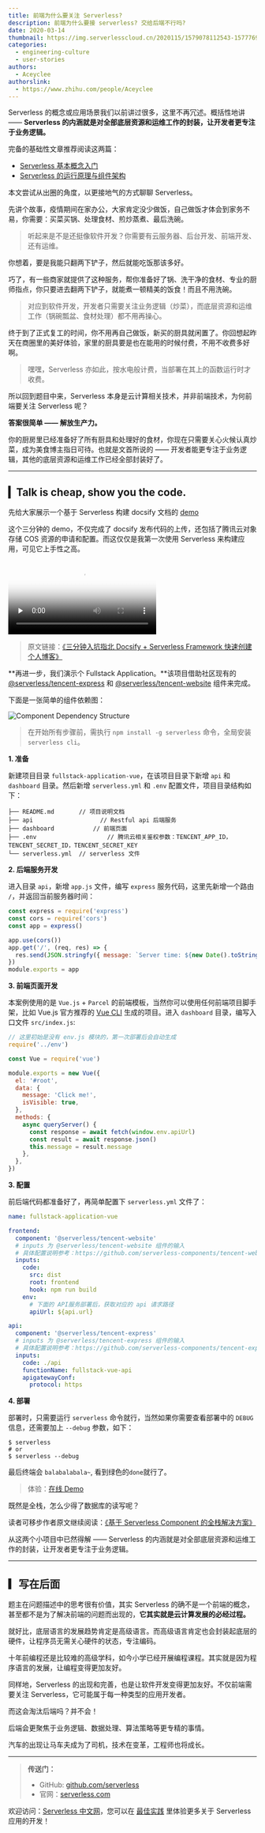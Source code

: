 ```yaml
---
title: 前端为什么要关注 Serverless?
description: 前端为什么要接 serverless? 交给后端不行吗?
date: 2020-03-14
thumbnail: https://img.serverlesscloud.cn/2020115/1579078112543-1577769064015-joshua-aragon-FGXqbqbGt5o-unsplash.jpg
categories:
  - engineering-culture
  - user-stories
authors:
  - Aceyclee
authorslink:
  - https://www.zhihu.com/people/Aceyclee
---
```


Serverless 的概念或应用场景我们以前讲过很多，这里不再冗述。概括性地讲 —— **Serverless 的内涵就是对全部底层资源和运维工作的封装，让开发者更专注于业务逻辑。**

完备的基础性文章推荐阅读这两篇：

- [Serverless 基本概念入门](https://china.serverless.com/blog/2019-08-01-serverless-basic-concept)
- [Serverless 的运行原理与组件架构](https://china.serverless.com/blog/2019-08-21-serverless-operation-architecture)

本文尝试从出圈的角度，以更接地气的方式聊聊 Serverless。

先讲个故事，疫情期间在家办公，大家肯定没少做饭，自己做饭才体会到家务不易，你需要：买菜买锅、处理食材、煎炒蒸煮、最后洗碗。

> 听起来是不是还挺像软件开发？你需要有云服务器、后台开发、前端开发、还有运维。

你想着，要是我能只翻两下铲子，然后就能吃饭那该多好。

巧了，有一些商家就提供了这种服务，帮你准备好了锅、洗干净的食材、专业的厨师指点，你只要进去翻两下铲子，就能煮一顿精美的饭食！而且不用洗碗。

> 对应到软件开发，开发者只需要关注业务逻辑（炒菜），而底层资源和运维工作（锅碗瓢盆、食材处理）都不用再操心。

终于到了正式复工的时间，你不用再自己做饭，新买的厨具就闲置了。你回想起昨天在商圈里的美好体验，家里的厨具要是也在能用的时候付费，不用不收费多好啊。

> 嘿嘿，Serverless 亦如此，按水电般计费，当部署在其上的函数运行时才收费。

所以回到题目中来，Serverless 本身是云计算相关技术，并非前端技术，为何前端要关注 Serverless 呢？

**答案很简单 —— 解放生产力。**

你的厨房里已经准备好了所有厨具和处理好的食材，你现在只需要关心火候认真炒菜，成为美食博主指日可待。也就是文首所说的 —— 开发者能更专注于业务逻辑，其他的底层资源和运维工作已经全部封装好了。

------

## ▎Talk is cheap, show you the code.

先给大家展示一个基于 Serverless 构建 docsify 文档的 [demo](https://china.serverless.com/best-practice/2019-12-14-docsify-with-serverless)

这个三分钟的 demo，不仅完成了 docsify 发布代码的上传，还包括了腾讯云对象存储 COS 资源的申请和配置。而这仅仅是我第一次使用 Serverless 来构建应用，可见它上手性之高。

<video id="video" controls="" preload="none" poster="https://img.serverlesscloud.cn/20191217/1576566243002-docsifyvideopic.png">
<source id="mp4" src="https://img.serverlesscloud.cn/video/docsify%2B%E7%89%87%E5%B0%BE4.mp4">
</video>

> 原文链接：[《三分钟入坑指北   Docsify + Serverless Framework 快速创建个人博客》](https://china.serverless.com/best-practice/2019-12-14-docsify-with-serverless)

**再进一步，我们演示个 Fullstack Application。**该项目借助社区现有的 [@serverless/tencent-express](https://github.com/serverless-components/tencent-express) 和 [@serverless/tencent-website](https://github.com/serverless-components/tencent-website) 组件来完成。

下面是一张简单的组件依赖图：

![Component Dependency Structure](https://static.yugasun.com/serverless/component-framework.png)

> 在开始所有步骤前，需执行 `npm install -g serverless` 命令，全局安装 `serverless cli`。

**1. 准备**

新建项目目录 `fullstack-application-vue`，在该项目目录下新增 `api` 和 `dashboard` 目录。然后新增 `serverless.yml` 和 `.env` 配置文件，项目目录结构如下：

```
├── README.md 		// 项目说明文档
├── api					  // Restful api 后端服务
├── dashboard			// 前端页面
├── .env					// 腾讯云相关鉴权参数：TENCENT_APP_ID，TENCENT_SECRET_ID，TENCENT_SECRET_KEY
└── serverless.yml	// serverless 文件
```

**2. 后端服务开发**

进入目录 `api`，新增 `app.js` 文件，编写 `express` 服务代码，这里先新增一个路由 `/`，并返回当前服务器时间：

```js
const express = require('express')
const cors = require('cors')
const app = express()

app.use(cors())
app.get('/', (req, res) => {
  res.send(JSON.stringfy({ message: `Server time: ${new Date().toString()}` }))
})
module.exports = app
```

**3. 前端页面开发**

本案例使用的是 `Vue.js` + `Parcel` 的前端模板，当然你可以使用任何前端项目脚手架，比如 Vue.js 官方推荐的 [Vue CLI](https://github.com/vuejs/vue-cli) 生成的项目。进入 `dashboard` 目录，编写入口文件 `src/index.js`:

```js
// 这里初始是没有 env.js 模块的，第一次部署后会自动生成
require('../env')

const Vue = require('vue')

module.exports = new Vue({
  el: '#root',
  data: {
    message: 'Click me!',
    isVisible: true,
  },
  methods: {
    async queryServer() {
      const response = await fetch(window.env.apiUrl)
      const result = await response.json()
      this.message = result.message
    },
  },
})
```

**3. 配置**

前后端代码都准备好了，再简单配置下 `serverless.yml` 文件了：

```yaml
name: fullstack-application-vue

frontend:
  component: '@serverless/tencent-website'
  # inputs 为 @serverless/tencent-website 组件的输入
  # 具体配置说明参考：https://github.com/serverless-components/tencent-website/blob/master/docs/configure.md
  inputs:
    code:
      src: dist
      root: frontend
      hook: npm run build
    env:
      # 下面的 API服务部署后，获取对应的 api 请求路径
      apiUrl: ${api.url}

api:
  component: '@serverless/tencent-express'
  # inputs 为 @serverless/tencent-express 组件的输入
  # 具体配置说明参考：https://github.com/serverless-components/tencent-express/blob/master/docs/configure.md
  inputs:
    code: ./api
    functionName: fullstack-vue-api
    apigatewayConf:
      protocol: https
```

**4. 部署**

部署时，只需要运行 `serverless` 命令就行，当然如果你需要查看部署中的 `DEBUG` 信息，还需要加上 `--debug` 参数，如下：

```
$ serverless
# or
$ serverless --debug
```

最后终端会 `balabalabala~`, 看到绿色的`done`就行了。

> 体验：[在线 Demo](https://br1ovx-efmogqe-1251556596.cos-website.ap-guangzhou.myqcloud.com/)

既然是全栈，怎么少得了数据库的读写呢？

读者可移步作者原文继续阅读：[《基于 Serverless Component 的全栈解决方案》](https://china.serverless.com/best-practice/2019-12-5-Full-stack-solution-based-on-serverless-component)

从这两个小项目中已然得解 ——  Serverless 的内涵就是对全部底层资源和运维工作的封装，让开发者更专注于业务逻辑。

------

## ▎写在后面

题主在问题描述中的思考很有价值，其实 Serverless 的确不是一个前端的概念，甚至都不是为了解决前端的问题而出现的，**它其实就是云计算发展的必经过程。**

就好比，底层语言的发展趋势肯定是高级语言。而高级语言肯定也会封装起底层的硬件，让程序员无需关心硬件的状态，专注编码。

十年前编程还是比较难的高级学科，如今小学已经开展编程课程。其实就是因为程序语言的发展，让编程变得更加友好。

同样地，Serverless 的出现和完善，也是让软件开发变得更加友好。不仅前端需要关注 Serverless，它可能属于每一种类型的应用开发者。

而这会淘汰后端吗？并不会！

后端会更聚焦于业务逻辑、数据处理、算法策略等更专精的事情。

汽车的出现让马车夫成为了司机，技术在变革，工程师也将成长。

---

> **传送门：**
> - GitHub: [github.com/serverless](https://github.com/serverless/serverless/blob/master/README_CN.md) 
> - 官网：[serverless.com](https://serverless.com/)

欢迎访问：[Serverless 中文网](https://serverlesscloud.cn/)，您可以在 [最佳实践](https://serverlesscloud.cn/best-practice) 里体验更多关于 Serverless 应用的开发！
